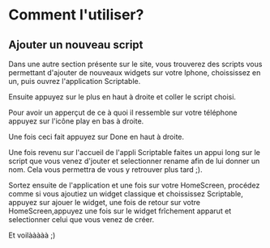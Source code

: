 # Comment l'utiliser?

## Ajouter un nouveau script

Dans une autre section présente sur le site, vous trouverez des scripts vous permettant d'ajouter de nouveaux widgets sur votre Iphone,
choississez en un, puis ouvrez l'application Scriptable.

Ensuite appuyez sur le plus en haut à droite et coller le script choisi.

Pour avoir un apperçut de ce à quoi il ressemble sur votre téléphone appuyez sur l'icône play en bas à droite.

Une fois ceci fait appuyez sur Done en haut à droite.

Une fois revenu sur l'accueil de l'appli Scriptable faites un appui long sur le script que vous venez d'jouter et selectionner rename afin de lui donner un nom.
Cela vous permettra de vous y retrouver plus tard ;).

Sortez ensuite de l'application et une fois sur votre HomeScreen, procédez comme si vous ajoutiez un widget classique et choississez Scriptable, 
appuyez sur ajouer le widget, une fois de retour sur votre HomeScreen,appuyez une fois sur le widget frîchement apparut et selectionner celui que vous venez de créer.

Et voilààààà ;)


